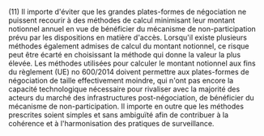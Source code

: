 (11) Il importe d'éviter que les grandes plates-formes de négociation ne puissent recourir à des méthodes de calcul minimisant leur montant notionnel annuel en vue de bénéficier du mécanisme de non-participation prévu par les dispositions en matière d'accès. Lorsqu'il existe plusieurs méthodes également admises de calcul du montant notionnel, ce risque peut être écarté en choisissant la méthode qui donne la valeur la plus élevée. Les méthodes utilisées pour calculer le montant notionnel aux fins du règlement (UE) no 600/2014 doivent permettre aux plates-formes de négociation de taille effectivement moindre, qui n'ont pas encore la capacité technologique nécessaire pour rivaliser avec la majorité des acteurs du marché des infrastructures post-négociation, de bénéficier du mécanisme de non-participation. Il importe en outre que les méthodes prescrites soient simples et sans ambiguïté afin de contribuer à la cohérence et à l'harmonisation des pratiques de surveillance.